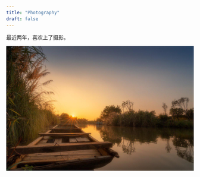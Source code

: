 ```yaml
---
title: "Photography"
draft: false
---
```


最近两年，喜欢上了摄影。

![白鹭湾夕阳](images\photo_2019-02-22_23-12-22.jpg)

